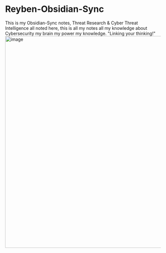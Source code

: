 # Reyben-Obsidian-Sync
This is my Obsidian-Sync notes, Threat Research &amp; Cyber Threat Intelligence all noted here, this is all my notes 
all my knowledge about Cybersecurity my brain my power my knowledge. "Linking your thinking!" 
<img width="756" height="683" alt="image" src="https://github.com/user-attachments/assets/21f6f9a2-0343-4514-ad83-33881cda8588" />

